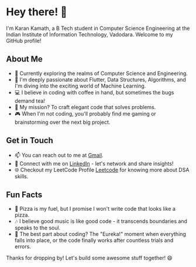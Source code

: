 # Hey there! 👋

I'm Karan Kamath, a B Tech student in Computer Science Engineering at the Indian Institute of Information Technology, Vadodara. Welcome to my GitHub profile!

## About Me

- 🔭 Currently exploring the realms of Computer Science and Engineering.
- 🌱 I'm deeply passionate about Flutter, Data Structures, Algorithms, and I'm diving into the exciting world of Machine Learning.
- 💻 I believe in coding with coffee in hand, but sometimes the bugs demand tea!
- 🚀 My mission? To craft elegant code that solves problems.
- 🎮 When I'm not coding, you'll probably find me gaming or brainstorming over the next big project.

## Get in Touch

- 📫 You can reach out to me at [Gmail](karankamath2003@gmail.com).
- 📱 Connect with me on [LinkedIn](https://www.linkedin.com/in/karan-kamath-a24b41227/) - let's network and share insights!
- 🌐 Checkout my LeetCode Profile [Leetcode](https://leetcode.com/KarryJodd/) for knowing more about DSA skills.

## Fun Facts

- 🍕 Pizza is my fuel, but I promise I won't write code that looks like a pizza.
- 🎶 I believe good music is like good code - it transcends boundaries and speaks to the soul.
- 🌟 The best part about coding? The "Eureka!" moment when everything falls into place, or the code finally works after countless trials and errors.

Thanks for dropping by! Let's build some awesome stuff together! 😄
